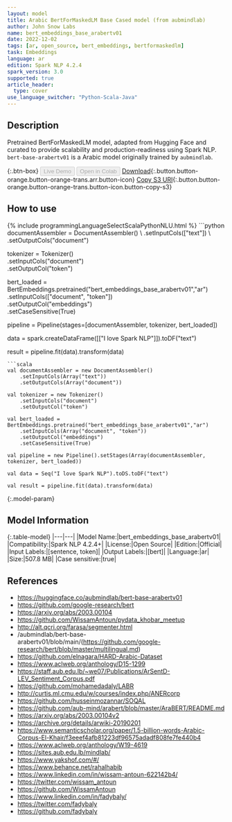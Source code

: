 ```yaml
---
layout: model
title: Arabic BertForMaskedLM Base Cased model (from aubmindlab)
author: John Snow Labs
name: bert_embeddings_base_arabertv01
date: 2022-12-02
tags: [ar, open_source, bert_embeddings, bertformaskedlm]
task: Embeddings
language: ar
edition: Spark NLP 4.2.4
spark_version: 3.0
supported: true
article_header:
  type: cover
use_language_switcher: "Python-Scala-Java"
---
```


## Description

Pretrained BertForMaskedLM model, adapted from Hugging Face and curated to provide scalability and production-readiness using Spark NLP. `bert-base-arabertv01` is a Arabic model originally trained by `aubmindlab`.

{:.btn-box}
<button class="button button-orange" disabled>Live Demo</button>
<button class="button button-orange" disabled>Open in Colab</button>
[Download](https://s3.amazonaws.com/auxdata.johnsnowlabs.com/public/models/bert_embeddings_base_arabertv01_ar_4.2.4_3.0_1670015781720.zip){:.button.button-orange.button-orange-trans.arr.button-icon}
[Copy S3 URI](s3://auxdata.johnsnowlabs.com/public/models/bert_embeddings_base_arabertv01_ar_4.2.4_3.0_1670015781720.zip){:.button.button-orange.button-orange-trans.button-icon.button-copy-s3}

## How to use



<div class="tabs-box" markdown="1">
{% include programmingLanguageSelectScalaPythonNLU.html %}
```python
documentAssembler = DocumentAssembler() \
    .setInputCols(["text"]) \
    .setOutputCols("document")

tokenizer = Tokenizer() \
    .setInputCols("document") \
    .setOutputCol("token")

bert_loaded = BertEmbeddings.pretrained("bert_embeddings_base_arabertv01","ar") \
    .setInputCols(["document", "token"]) \
    .setOutputCol("embeddings") \
    .setCaseSensitive(True)
    
pipeline = Pipeline(stages=[documentAssembler, tokenizer, bert_loaded])

data = spark.createDataFrame([["I love Spark NLP"]]).toDF("text")

result = pipeline.fit(data).transform(data)
```
```scala
val documentAssembler = new DocumentAssembler() 
    .setInputCols(Array("text")) 
    .setOutputCols(Array("document"))
      
val tokenizer = new Tokenizer()
    .setInputCols("document")
    .setOutputCol("token")
 
val bert_loaded = BertEmbeddings.pretrained("bert_embeddings_base_arabertv01","ar") 
    .setInputCols(Array("document", "token"))
    .setOutputCol("embeddings")
    .setCaseSensitive(True)    
   
val pipeline = new Pipeline().setStages(Array(documentAssembler, tokenizer, bert_loaded))

val data = Seq("I love Spark NLP").toDS.toDF("text")

val result = pipeline.fit(data).transform(data)
```
</div>

{:.model-param}
## Model Information

{:.table-model}
|---|---|
|Model Name:|bert_embeddings_base_arabertv01|
|Compatibility:|Spark NLP 4.2.4+|
|License:|Open Source|
|Edition:|Official|
|Input Labels:|[sentence, token]|
|Output Labels:|[bert]|
|Language:|ar|
|Size:|507.8 MB|
|Case sensitive:|true|

## References

- https://huggingface.co/aubmindlab/bert-base-arabertv01
- https://github.com/google-research/bert
- https://arxiv.org/abs/2003.00104
- https://github.com/WissamAntoun/pydata_khobar_meetup
- http://alt.qcri.org/farasa/segmenter.html
- /aubmindlab/bert-base-arabertv01/blob/main/(https://github.com/google-research/bert/blob/master/multilingual.md)
- https://github.com/elnagara/HARD-Arabic-Dataset
- https://www.aclweb.org/anthology/D15-1299
- https://staff.aub.edu.lb/~we07/Publications/ArSentD-LEV_Sentiment_Corpus.pdf
- https://github.com/mohamedadaly/LABR
- http://curtis.ml.cmu.edu/w/courses/index.php/ANERcorp
- https://github.com/husseinmozannar/SOQAL
- https://github.com/aub-mind/arabert/blob/master/AraBERT/README.md
- https://arxiv.org/abs/2003.00104v2
- https://archive.org/details/arwiki-20190201
- https://www.semanticscholar.org/paper/1.5-billion-words-Arabic-Corpus-El-Khair/f3eeef4afb81223df96575adadf808fe7fe440b4
- https://www.aclweb.org/anthology/W19-4619
- https://sites.aub.edu.lb/mindlab/
- https://www.yakshof.com/#/
- https://www.behance.net/rahalhabib
- https://www.linkedin.com/in/wissam-antoun-622142b4/
- https://twitter.com/wissam_antoun
- https://github.com/WissamAntoun
- https://www.linkedin.com/in/fadybaly/
- https://twitter.com/fadybaly
- https://github.com/fadybaly